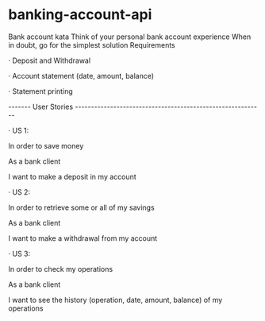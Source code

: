# banking-account-api
Bank account kata Think of your personal bank account experience When in doubt, go for the simplest solution Requirements

·         Deposit and Withdrawal

·         Account statement (date, amount, balance)

·         Statement printing



------- User Stories -----------------------------------------------------------

·         US 1:

In order to save money

As a bank client

I want to make a deposit in my account



·         US 2:

In order to retrieve some or all of my savings

As a bank client

I want to make a withdrawal from my account



·         US 3:

In order to check my operations

As a bank client

I want to see the history (operation, date, amount, balance) of my operations


